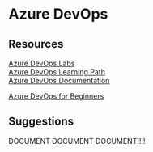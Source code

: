 # Azure DevOps 


## Resources
[Azure DevOps Labs](https://azuredevopslabs.com/)  
[Azure DevOps Learning Path](https://learn.microsoft.com/en-us/training/browse/?products=azure-devops)  
[Azure DevOps Documentation](https://learn.microsoft.com/en-us/azure/devops/?view=azure-devops)  


[Azure DevOps for Beginners](https://www.youtube.com/watch?v=aonA7Kb7WGE)  



## Suggestions 
DOCUMENT DOCUMENT DOCUMENT!!!!  

